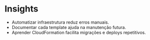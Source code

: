 # Insights

- Automatizar infraestrutura reduz erros manuais.
- Documentar cada template ajuda na manutenção futura.
- Aprender CloudFormation facilita migrações e deploys repetitivos.